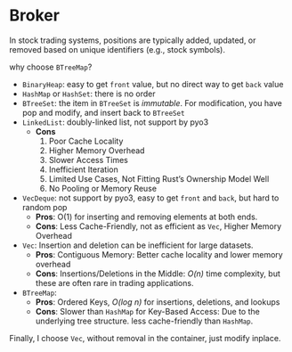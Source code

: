 # Broker

In stock trading systems, positions are typically added, updated, or removed based on unique identifiers (e.g., stock symbols). 

why choose `BTreeMap`?
- `BinaryHeap`: easy to get `front` value, but no direct way to get `back` value
- `HashMap` or `HashSet`: there is no order
- `BTreeSet`: the item in `BTreeSet` is *immutable*. For modification, you have pop and modify, and insert back to `BTreeSet`
- `LinkedList`: doubly-linked list, not support by pyo3
  - **Cons**
    1. Poor Cache Locality
    2. Higher Memory Overhead
    3. Slower Access Times
    4. Inefficient Iteration
    5. Limited Use Cases, Not Fitting Rust’s Ownership Model Well
    6. No Pooling or Memory Reuse
- `VecDeque`: not support by pyo3, easy to get `front` and `back`, but hard to random pop
  - **Pros**: O(1) for inserting and removing elements at both ends.
  - **Cons**: Less Cache-Friendly, not as efficient as `Vec`, Higher Memory Overhead
- `Vec`: Insertion and deletion can be inefficient for large datasets.
  - **Pros**: Contiguous Memory: Better cache locality and lower memory overhead
  - **Cons**: Insertions/Deletions in the Middle: *O(n)* time complexity, but these are often rare in trading applications.  
- `BTreeMap`:
  - **Pros**: Ordered Keys, *O(log n)* for insertions, deletions, and lookups
  - **Cons**: Slower than `HashMap` for Key-Based Access: Due to the underlying tree structure. less cache-friendly than `HashMap`.

Finally, I choose `Vec`, without removal in the container, just modify inplace.